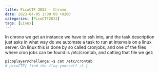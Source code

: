 ```yaml
---
title: PicoCTF 2023 - Chrono
date: 2023-04-05 1:00:00 +0200
categories: [PicoCTF2023]
tags: [Linux]
---
```


In chrono we get an instance we have to ssh into, and the task description just asks in what way do we automate a task to run at intervals on a linux server.
On linux this is done by so called cronjobs, and one of the files where cron jobs can be found is /etc/crontab, and catting that file we get:

```bash
picoplayer@challenge:~$ cat /etc/crontab
# picoCTF{ find the flag yourself ;) }
```